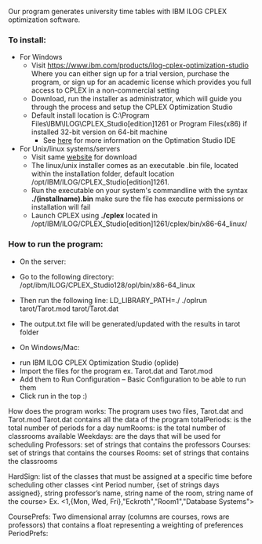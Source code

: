 Our program generates university time tables with IBM ILOG CPLEX optimization software.

### To install:
  * For Windows
    * Visit https://www.ibm.com/products/ilog-cplex-optimization-studio Where you can either sign up for a trial version, purchase the program, or sign up for an academic license which provides you full access to CPLEX in a non-commercial setting
    * Download, run the installer as administrator, which will guide you through the process and setup the CPLEX Optimization Studio
    * Default install location is C:\Program Files\IBM\ILOG\CPLEX_Studio[edition]1261 or Program Files(x86) if installed 32-bit version on 64-bit machine
      * See [here](https://www.ibm.com/support/knowledgecenter/SSSA5P_12.6.2/ilog.odms.studio.help/pdf/gsoplide.pdf?origURL=SSSA5P_12.6.2/ilog.odms.studio.help/Optimization_Studio/topics/PLUGINS_ROOT/ilog.odms.studio.help/pdf/gsoplide.pdf) for more information on the Optimation Studio IDE
  * For Unix/linux systems/servers
    * Visit same [website](https://www.ibm.com/products/ilog-cplex-optimization-studio) for download
     * The linux/unix installer comes as an executable .bin file, located within the installation folder, default location /opt/IBM/ILOG/CPLEX_Studio[edition]1261. 
     * Run the executable on your system's commandline with the syntax __./(installname).bin__ make sure the file has execute permissions or installation will fail
      * Launch CPLEX using __./cplex__ located in /opt/IBM/ILOG/CPLEX_Studio[edition]1261/cplex/bin/x86-64_linux/


### How to run the program:

- On the server:

 * Go to the following directory:
 	/opt/ibm/ILOG/CPLEX_Studio128/opl/bin/x86-64_linux 

 * Then run the following line: 
   	LD_LIBRARY_PATH=./ ./oplrun tarot/Tarot.mod tarot/Tarot.dat

 * The output.txt file will be generated/updated with the results in tarot folder


- On Windows/Mac:

 * run IBM ILOG CPLEX Optimization Studio (oplide)
 * Import the files for the program ex. Tarot.dat and Tarot.mod
 * Add them to Run Configuration – Basic Configuration to be able to run them
 * Click run in the top :)



How does the program works:
The program uses two files, Tarot.dat and Tarot.mod
Tarot.dat contains all the data of the program 
totalPeriods: is the total number of periods for a day
numRooms: is the total number of classrooms available
Weekdays: are the days that will be used for scheduling
Professors: set of strings that contains the professors
Courses: set of strings that contains the courses
Rooms: set of strings that contains the classrooms

HardSign: list of the classes that must be assigned at a specific time before scheduling other classes
<int Period number, {set of strings days assigned}, string professor’s name, string name of the room, string name of the course>
Ex. <1,{Mon, Wed, Fri},"Eckroth","Room1","Database Systems">

CoursePrefs: Two dimensional array (columns are courses, rows are professors) that contains a float representing a weighting of preferences  
PeriodPrefs: 

